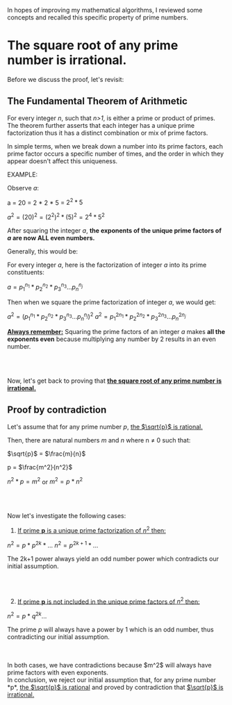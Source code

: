In hopes of improving my mathematical algorithms, I reviewed some concepts and
recalled this specific property of prime numbers.

# The square root of any prime number is irrational.


Before we discuss the proof, let's revisit:

## The Fundamental Theorem of Arithmetic

For every integer *n*, such that *n>1*, is either a prime or product of primes.
The theorem further asserts that each integer has a unique prime factorization thus it has a distinct combination or mix of prime factors. 

In simple terms, when we break down a number into its prime factors, each prime factor occurs a specific number of times, and the order in which they appear doesn't affect this uniqueness.

EXAMPLE:

Observe *a*:

a = 20 = 2 * 2 * 5 = $2^2 * 5$ 

$a^2 = (20)^2 = (2^2)^2 * (5)^2 = 2^4 * 5^2$

After squaring the integer *a*, **the exponents of the unique prime factors of *a* are now ALL even numbers.**


Generally, this would be:

For every integer *a*, here is the factorization of integer *a* into its prime constituents:

$a = p_1^{n_1} * p_2^{n_2} * p_3^{n_3} ... p_n^{n_j}$

Then when we square the prime factorization of integer *a*, we would get:

$a^2 = (p_1^{n_1} * p_2^{n_2} * p_3^{n_3} ... p_n^{n_j})^2$
$a^2 = p_1^{2n_1} * p_2^{2n_2} * p_3^{2n_3} ... p_n^{2n_j}$

<ins>**Always remember:**</ins> Squaring the prime factors of an integer *a* makes **all the exponents even** because multiplying any number by 2 results in an even number.

<br>
<br>

Now, let's get back to proving that <ins>**the square root of any prime number is irrational.**</ins>

## Proof by contradiction

Let's assume that for any prime number *p*, <ins>the $\sqrt{p}$  is rational.</ins> 

Then, there are natural numbers *m* and *n* where n $\neq$ 0 such that:

$\sqrt{p}$ = $\frac{m}{n}$

p = $\frac{m^2}{n^2}$

$n^2 * p= m^2$   or  $m^2 = p * n^2$

<br>
<br>

Now let's investigate the following cases:

1. <ins>If prime **p** is a unique prime factorization of $n^2$ then:</ins>

$n^2 = p * p^{2k} * ...$
$n^2 = p^{2k+1} * ...$

The 2k+1 power always yield an odd number power which contradicts our initial assumption.

<br>
<br>

2. <ins>If prime **p** is not included in the unique prime factors of $n^2$ then:</ins>

$n^2 = p * q^{2k} ...$

The prime *p* will always have a power by 1 which is an odd number, thus contradicting our initial assumption.

<br>
<br>
In both cases, we have contradictions because  $m^2$ will always have prime factors with even exponents.

<br>
In conclusion, we reject our initial assumption that, for  any prime number *p*, <ins>the $\sqrt{p}$  is rational</ins> and proved by contradiction that <ins>$\sqrt{p}$ is irrational.</ins>
